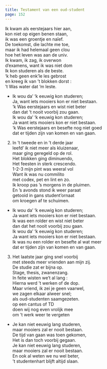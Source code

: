```yaml
---
title: Testament van een oud-student
page: 152
---  
```


Ik kwam als eerstejaars hier aan,  
kon niet op eigen benen staan,  
ik was een groentje en naïef.  
De toekomst, die lachte me toe,  
maar ik had helemaal geen clou  
hoe het leven was aan de univ.  
Ik kwam, ik zag, ik overwon  
d’examens, want ik was niet dom  
Ik kon studeren als de beste.  
‘k heb geen enk’le les gebrost  
en kreeg ik van ’t blokken dorst :  
’t Was water dat ‘m leste.  


- Ik wou da’ ‘k eeuwig kon studeren;  
Ja, want iets mooiers kon er niet bestaan.  
‘k Was eerstejaars en wist niet beter  
dan dat ’t nooit voorbij zou gaan.  
Ik wou da’ ‘k eeuwig kon studeren;  
Ja want iets mooiers kon er niet bestaan.  
‘k Was eerstejaars en besefte nog niet goed  
dat er tijden zijn van komen en van gaan.  

   
2. In ’t tweede en in ’t derde jaar  
leefd’ ik niet meer als kluizenaar,  
maar ging geregeld op de rol.  
Het blokken ging diminuendo,  
Het feesten in sterk crescendo.  
1-2-3 mijn pint was weeral vol  
Want ik was nu commilito  
met codex, pet en lint en zo.  
Ik kroop pas ’s morgens in de pluimen.  
En ’s avonds stond ik weer paraat  
getooid in gans student’ornaat  
om kroegen af te schuimen.  


- Ik wou da’ ‘k eeuwig kon studeren;  
Ja want iets mooiers kon er niet bestaan.  
Ik was een rolder en wist niet beter  
dan dat het nooit voorbij zou gaan.  
Ik wou da’ ‘k eeuwig kon studeren;  
Ja want iets mooiers kon er niet bestaan.  
Ik was nu een rolder en besefte al wat meer  
dat er tijden zijn van komen en van gaan.  


3. Het laatste jaar ging snel voorbij  
met steeds meer vrienden aan mijn zij.  
De studie zat er bijna op.  
Stage, thesis, zwanenzang.  
In feite wisten we’t al lang :  
Hierna werd ’t werken of de dop.  
Maar vriend, ik zei je geen vaarwel,  
we zagen elkaar alweer snel;  
als oud-studenten saamgezeten.  
op een cantus of TD  
doen wij nog even vrolijk mee  
om ’t werk weer te vergeten  


- Je kan niet eeuwig lang studeren,  
maar mooiers zal er nooit bestaan.  
De tijd van gaan was toen gekomen,  
Het is dan toch voorbij gegaan.  
Je kan niet eeuwig lang studeren,  
maar mooiers zal er nooit bestaan.  
En ook al weten we nu wel beter,  
’t studentenhart blijft altijd slaan.  